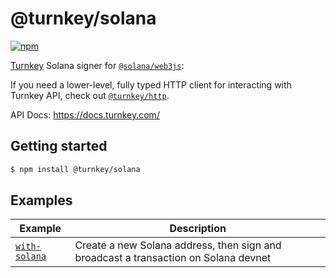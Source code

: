 # @turnkey/solana

[![npm](https://img.shields.io/npm/v/@turnkey/solana?color=%234C48FF)](https://www.npmjs.com/package/@turnkey/solana)

[Turnkey](https://turnkey.com) Solana signer for [`@solana/web3js`](https://solana-labs.github.io/solana-web3.js/):

If you need a lower-level, fully typed HTTP client for interacting with Turnkey API, check out [`@turnkey/http`](https://www.npmjs.com/package/@turnkey/http).

API Docs: https://docs.turnkey.com/

## Getting started

```bash
$ npm install @turnkey/solana
```

## Examples

| Example                                      | Description                                                                         |
| -------------------------------------------- | ----------------------------------------------------------------------------------- |
| [`with-solana`](../../examples/with-solana/) | Create a new Solana address, then sign and broadcast a transaction on Solana devnet |
